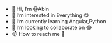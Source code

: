 - 👋 Hi, I’m @Abin
- 👀 I’m interested in Everything 😋
- 🌱 I’m currently learning Angular,Python
- 💞️ I’m looking to collaborate on 😂
- 📫 How to reach me 🤗

<!---
Abin-wrg/Abin-wrg is a ✨ special ✨ repository because its `README.md` (this file) appears on your GitHub profile.
You can click the Preview link to take a look at your changes.
--->
